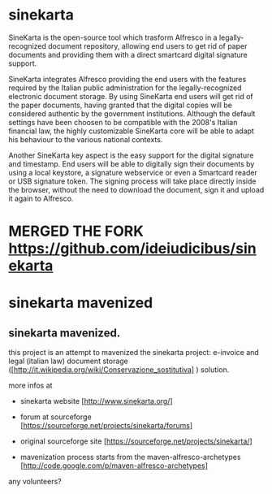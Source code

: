 # sinekarta
SineKarta is the open-source tool which trasform Alfresco in a legally-recognized document repository, 
allowing end users to get rid of paper documents and providing them with a direct smartcard digital signature support.

SineKarta integrates Alfresco providing the end users with the features required by the Italian public administration 
for the legally-recognized electronic document storage. 
By using SineKarta end users will get rid of the paper documents, having granted that the digital copies will be 
considered authentic by the government institutions. 
Although the default settings have been choosen to be compatible with the 2008's Italian financial law, 
the highly customizable SineKarta core will be able to adapt his behaviour to the various national contexts.

Another SineKarta key aspect is the easy support for the digital signature and timestamp. 
End users will be able to digitally sign their documents by using a local keystore, a signature webservice or 
even a Smartcard reader or USB signature token. 
The signing process will take place directly inside the browser, without the need to download the document, 
sign it and upload it again to Alfresco. 

# MERGED THE FORK https://github.com/ideiudicibus/sinekarta

sinekarta mavenized
=========

sinekarta mavenized.
--------------------

this project is an attempt to mavenized the sinekarta project: e-invoice and legal (italian law) document storage ([http://it.wikipedia.org/wiki/Conservazione_sostitutiva] )  solution.

more infos at

* sinekarta website [http://www.sinekarta.org/]

* forum at sourceforge [https://sourceforge.net/projects/sinekarta/forums]

* original sourceforge site [https://sourceforge.net/projects/sinekarta/]

* mavenization process starts from the maven-alfresco-archetypes [http://code.google.com/p/maven-alfresco-archetypes]

any volunteers?
